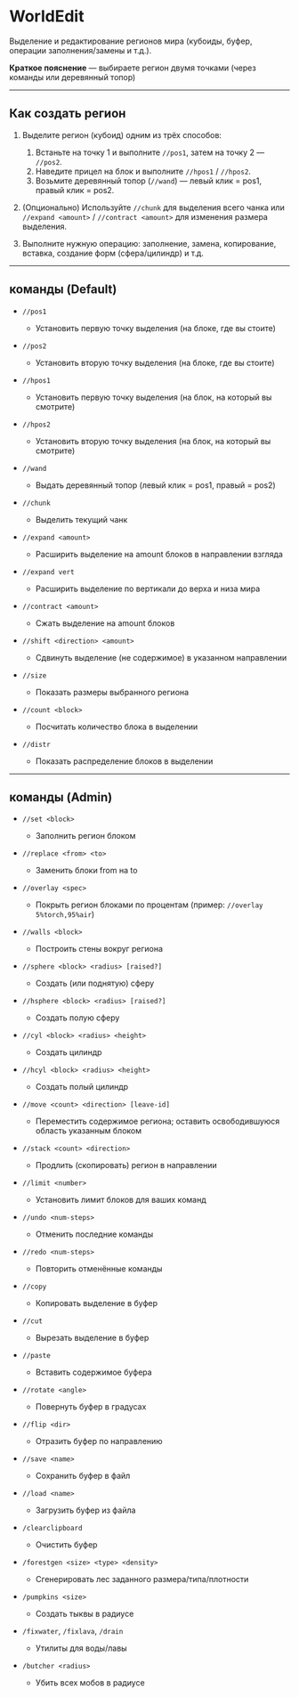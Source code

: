 # WorldEdit

Выделение и редактирование регионов мира (кубоиды, буфер, операции заполнения/замены и т.д.).

**Краткое пояснение** — выбираете регион двумя точками (через команды или деревянный топор)

---

## Как создать регион

1. Выделите регион (кубоид) одним из трёх способов:

   1. Встаньте на точку 1 и выполните `//pos1`, затем на точку 2 — `//pos2`.
   2. Наведите прицел на блок и выполните `//hpos1` / `//hpos2`.
   3. Возьмите деревянный топор (`//wand`) — левый клик = pos1, правый клик = pos2.
2. (Опционально) Используйте `//chunk` для выделения всего чанка или `//expand <amount>` / `//contract <amount>` для изменения размера выделения.
3. Выполните нужную операцию: заполнение, замена, копирование, вставка, создание форм (сфера/цилиндр) и т.д.

---

## команды (Default)

* `//pos1`

  * Установить первую точку выделения (на блоке, где вы стоите)

* `//pos2`

  * Установить вторую точку выделения (на блоке, где вы стоите)

* `//hpos1`

  * Установить первую точку выделения (на блок, на который вы смотрите)

* `//hpos2`

  * Установить вторую точку выделения (на блок, на который вы смотрите)

* `//wand`

  * Выдать деревянный топор (левый клик = pos1, правый = pos2)

* `//chunk`

  * Выделить текущий чанк

* `//expand <amount>`

  * Расширить выделение на amount блоков в направлении взгляда

* `//expand vert`

  * Расширить выделение по вертикали до верха и низа мира

* `//contract <amount>`

  * Сжать выделение на amount блоков

* `//shift <direction> <amount>`

  * Сдвинуть выделение (не содержимое) в указанном направлении

* `//size`

  * Показать размеры выбранного региона

* `//count <block>`

  * Посчитать количество блока в выделении

* `//distr`

  * Показать распределение блоков в выделении

---

## команды (Admin)

* `//set <block>`

  * Заполнить регион блоком

* `//replace <from> <to>`

  * Заменить блоки from на to

* `//overlay <spec>`

  * Покрыть регион блоками по процентам (пример: `//overlay 5%torch,95%air`)

* `//walls <block>`

  * Построить стены вокруг региона

* `//sphere <block> <radius> [raised?]`

  * Создать (или поднятую) сферу

* `//hsphere <block> <radius> [raised?]`

  * Создать полую сферу

* `//cyl <block> <radius> <height>`

  * Создать цилиндр

* `//hcyl <block> <radius> <height>`

  * Создать полый цилиндр

* `//move <count> <direction> [leave-id]`

  * Переместить содержимое региона; оставить освободившуюся область указанным блоком

* `//stack <count> <direction>`

  * Продлить (скопировать) регион в направлении

* `//limit <number>`

  * Установить лимит блоков для ваших команд

* `//undo <num-steps>`

  * Отменить последние команды

* `//redo <num-steps>`

  * Повторить отменённые команды

* `//copy`

  * Копировать выделение в буфер

* `//cut`

  * Вырезать выделение в буфер

* `//paste`

  * Вставить содержимое буфера

* `//rotate <angle>`

  * Повернуть буфер в градусах

* `//flip <dir>`

  * Отразить буфер по направлению

* `//save <name>`

  * Сохранить буфер в файл

* `//load <name>`

  * Загрузить буфер из файла

* `/clearclipboard`

  * Очистить буфер

* `/forestgen <size> <type> <density>`

  * Сгенерировать лес заданного размера/типа/плотности

* `/pumpkins <size>`

  * Создать тыквы в радиусе

* `/fixwater`, `/fixlava`, `/drain`

  * Утилиты для воды/лавы

* `/butcher <radius>`

  * Убить всех мобов в радиусе

